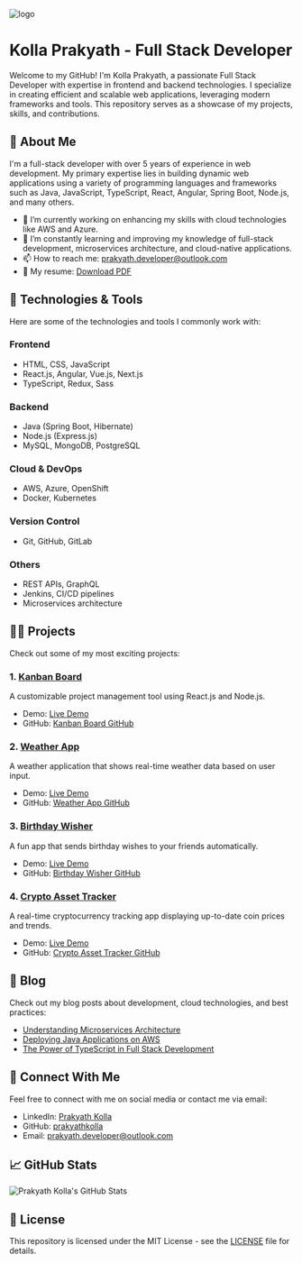 ![logo](https://github.com/prakyathkolla/prakyath/blob/main/heading.png)

# Kolla Prakyath - Full Stack Developer

Welcome to my GitHub! I'm Kolla Prakyath, a passionate Full Stack Developer with expertise in frontend and backend technologies. I specialize in creating efficient and scalable web applications, leveraging modern frameworks and tools. This repository serves as a showcase of my projects, skills, and contributions.

## 🚀 About Me

I'm a full-stack developer with over 5 years of experience in web development. My primary expertise lies in building dynamic web applications using a variety of programming languages and frameworks such as Java, JavaScript, TypeScript, React, Angular, Spring Boot, Node.js, and many others.

- 🔭 I’m currently working on enhancing my skills with cloud technologies like AWS and Azure.
- 🌱 I’m constantly learning and improving my knowledge of full-stack development, microservices architecture, and cloud-native applications.
- 📫 How to reach me: [prakyath.developer@outlook.com](mailto:prakyath.developer@outlook.com)
- 📄 My resume: [Download PDF](./assets/icons/Prakyath_Kolla_Java_resume.pdf)

## 🔧 Technologies & Tools

Here are some of the technologies and tools I commonly work with:

### Frontend
- HTML, CSS, JavaScript
- React.js, Angular, Vue.js, Next.js
- TypeScript, Redux, Sass

### Backend
- Java (Spring Boot, Hibernate)
- Node.js (Express.js)
- MySQL, MongoDB, PostgreSQL

### Cloud & DevOps
- AWS, Azure, OpenShift
- Docker, Kubernetes

### Version Control
- Git, GitHub, GitLab

### Others
- REST APIs, GraphQL
- Jenkins, CI/CD pipelines
- Microservices architecture

## 🧑‍💻 Projects

Check out some of my most exciting projects:

### 1. [Kanban Board](https://kanban-board-prakyath.vercel.app/)
A customizable project management tool using React.js and Node.js.
- Demo: [Live Demo](https://kanban-board-prakyath.vercel.app/)
- GitHub: [Kanban Board GitHub](https://github.com/prakyathkolla/Kanban-Board)

### 2. [Weather App](https://weather-app-prakyath.vercel.app/)
A weather application that shows real-time weather data based on user input.
- Demo: [Live Demo](https://weather-app-prakyath.vercel.app/)
- GitHub: [Weather App GitHub](https://github.com/prakyathkolla/Weather-App)

### 3. [Birthday Wisher](https://birthday-wisher-prakyath.vercel.app/)
A fun app that sends birthday wishes to your friends automatically.
- Demo: [Live Demo](https://birthday-wisher-prakyath.vercel.app/)
- GitHub: [Birthday Wisher GitHub](https://github.com/prakyathkolla/Birthday-Wisher)

### 4. [Crypto Asset Tracker](https://crypto-asset-tracker-two.vercel.app/)
A real-time cryptocurrency tracking app displaying up-to-date coin prices and trends.
- Demo: [Live Demo](https://crypto-asset-tracker-two.vercel.app/)
- GitHub: [Crypto Asset Tracker GitHub](https://github.com/prakyathkolla/crypto-asset-tracker)

## 📝 Blog

Check out my blog posts about development, cloud technologies, and best practices:

- [Understanding Microservices Architecture](#)
- [Deploying Java Applications on AWS](#)
- [The Power of TypeScript in Full Stack Development](#)

## 💬 Connect With Me

Feel free to connect with me on social media or contact me via email:

- LinkedIn: [Prakyath Kolla](https://www.linkedin.com/in/prakyath-kolla23)
- GitHub: [prakyathkolla](https://github.com/prakyathkolla)
- Email: [prakyath.developer@outlook.com](mailto:prakyath.developer@outlook.com)

## 📈 GitHub Stats

![Prakyath Kolla's GitHub Stats](https://github-readme-stats.vercel.app/api?username=prakyathkolla&show_icons=true&count_private=true&hide=prs&theme=radical)

## 🔖 License

This repository is licensed under the MIT License - see the [LICENSE](LICENSE) file for details.
